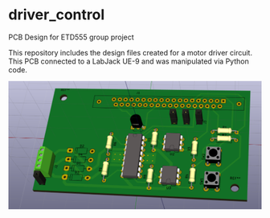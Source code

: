 # driver_control
PCB Design for ETD555 group project

This repository includes the design files created for a motor driver circuit. 
This PCB connected to a LabJack UE-9 and was manipulated via Python code.

![Final Render](render_final.png)
